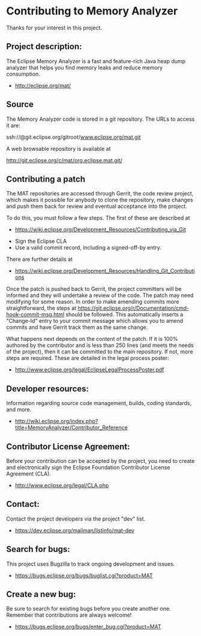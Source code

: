 Contributing to Memory Analyzer 
====================

Thanks for your interest in this project.

Project description:
--------------------

The Eclipse Memory Analyzer is a fast and feature-rich Java heap dump analyzer that helps you find memory leaks and reduce memory consumption.

- http://eclipse.org/mat/

Source
------

The Memory Analyzer code is stored in a git repository. The URLs to access it are:

ssh://<username>@git.eclipse.org/gitroot/www.eclipse.org/mat.git

A web browsable repository is available at

http://git.eclipse.org/c/mat/org.eclipse.mat.git/

Contributing a patch
--------------------

The MAT repositories are accessed through Gerrit, the code review
project, which makes it possible for anybody to clone the repository, make
changes and push them back for review and eventual acceptance into the project.

To do this, you must follow a few steps. The first of these are described at

- https://wiki.eclipse.org/Development_Resources/Contributing_via_Git

* Sign the Eclipse CLA
* Use a valid commit record, including a signed-off-by entry.

There are further details at

- https://wiki.eclipse.org/Development_Resources/Handling_Git_Contributions

Once the patch is pushed back to Gerrit, the project committers will be
informed and they will undertake a review of the code. The patch may need
modifying for some reason. In order to make amending commits more
straightforward, the steps at
https://git.eclipse.org/r/Documentation/cmd-hook-commit-msg.html should be
followed. This automatically inserts a "Change-Id" entry to your commit message
which allows you to amend commits and have Gerrit track them as the same
change.

What happens next depends on the content of the patch. If it is 100% authored
by the contributor and is less than 250 lines (and meets the needs of the
project), then it can be committed to the main repository. If not, more steps
are required. These are detailed in the legal process poster:

- http://www.eclipse.org/legal/EclipseLegalProcessPoster.pdf

Developer resources:
--------------------

Information regarding source code management, builds, coding standards, and more.

- http://wiki.eclipse.org/index.php?title=MemoryAnalyzer/Contributor_Reference

Contributor License Agreement:
------------------------------

Before your contribution can be accepted by the project, you need to create and electronically sign the Eclipse Foundation Contributor License Agreement (CLA).

- http://www.eclipse.org/legal/CLA.php

Contact:
--------

Contact the project developers via the project "dev" list.

- https://dev.eclipse.org/mailman/listinfo/mat-dev

Search for bugs:
----------------

This project uses Bugzilla to track ongoing development and issues.

- https://bugs.eclipse.org/bugs/buglist.cgi?product=MAT

Create a new bug:
-----------------

Be sure to search for existing bugs before you create another one. Remember that contributions are always welcome!

- https://bugs.eclipse.org/bugs/enter_bug.cgi?product=MAT
